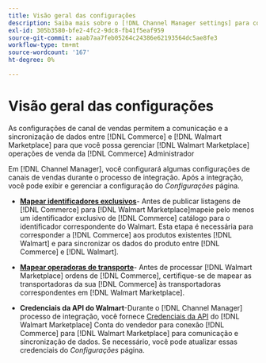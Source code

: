 ```yaml
---
title: Visão geral das configurações
description: Saiba mais sobre o [!DNL Channel Manager settings] para configurar a autenticação e mapear os atributos do catálogo de produtos e as operadoras de remessa necessárias para coordenar as operações de vendas entre [!DNL Commerce] e [!DNL Walmart Marketplace].
exl-id: 305b3580-bfe2-4fc2-9dc8-fb41f5eaf959
source-git-commit: aaab7aa7feb05264c24386e62193564dc5ae8fe3
workflow-type: tm+mt
source-wordcount: '167'
ht-degree: 0%

---
```


# Visão geral das configurações

As configurações de canal de vendas permitem a comunicação e a sincronização de dados entre [!DNL Commerce] e [!DNL Walmart Marketplace] para que você possa gerenciar [!DNL Walmart Marketplace] operações de venda da [!DNL Commerce] Administrador

Em [!DNL Channel Manager], você configurará algumas configurações de canais de vendas durante o processo de integração. Após a integração, você pode exibir e gerenciar a configuração do *Configurações* página.

* **[Mapear identificadores exclusivos](map-catalog-attributes.md)**- Antes de publicar listagens de [!DNL Commerce] para [!DNL Walmart Marketplace]mapeie pelo menos um identificador exclusivo de [!DNL Commerce] catálogo para o identificador correspondente do Walmart. Esta etapa é necessária para corresponder a [!DNL Commerce] aos produtos existentes [!DNL Walmart] e para sincronizar os dados do produto entre [!DNL Commerce] e [!DNL Walmart].

* **[Mapear operadoras de transporte](map-shipping-carriers.md)**- Antes de processar [!DNL Walmart Marketplace] ordens de [!DNL Commerce], certifique-se de mapear as transportadoras da sua [!DNL Commerce] às transportadoras correspondentes em [!DNL Walmart Marketplace].

* **Credenciais da API do Walmart**-Durante o [!DNL Channel Manager] processo de integração, você fornece [Credenciais da API](walmart-requirements.md#generate-a-walmart-marketplace-production-api-key) do [!DNL Walmart Marketplace] Conta do vendedor para conexão [!DNL Commerce] para [!DNL Walmart Marketplace] para comunicação e sincronização de dados. Se necessário, você pode atualizar essas credenciais do *Configurações* página.
